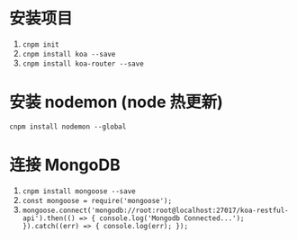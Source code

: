 # 安装项目

1. `cnpm init`
2. `cnpm install koa --save`
3. `cnpm install koa-router --save`

# 安装 nodemon (node 热更新)

`cnpm install nodemon --global`

# 连接 MongoDB

1. `cnpm install mongoose --save`
2. `const mongoose = require('mongoose');`
3. `mongoose.connect('mongodb://root:root@localhost:27017/koa-restful-api').then(() => { console.log('Mongodb Connected...'); }).catch((err) => { console.log(err); });`
